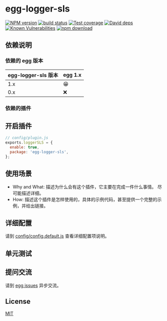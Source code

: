 # egg-logger-sls

[![NPM version][npm-image]][npm-url]
[![build status][travis-image]][travis-url]
[![Test coverage][codecov-image]][codecov-url]
[![David deps][david-image]][david-url]
[![Known Vulnerabilities][snyk-image]][snyk-url]
[![npm download][download-image]][download-url]

[npm-image]: https://img.shields.io/npm/v/egg-logger-sls.svg?style=flat-square
[npm-url]: https://npmjs.org/package/egg-logger-sls
[travis-image]: https://img.shields.io/travis/eggjs/egg-logger-sls.svg?style=flat-square
[travis-url]: https://travis-ci.org/eggjs/egg-logger-sls
[codecov-image]: https://img.shields.io/codecov/c/github/eggjs/egg-logger-sls.svg?style=flat-square
[codecov-url]: https://codecov.io/github/eggjs/egg-logger-sls?branch=master
[david-image]: https://img.shields.io/david/eggjs/egg-logger-sls.svg?style=flat-square
[david-url]: https://david-dm.org/eggjs/egg-logger-sls
[snyk-image]: https://snyk.io/test/npm/egg-logger-sls/badge.svg?style=flat-square
[snyk-url]: https://snyk.io/test/npm/egg-logger-sls
[download-image]: https://img.shields.io/npm/dm/egg-logger-sls.svg?style=flat-square
[download-url]: https://npmjs.org/package/egg-logger-sls

<!--
Description here.
-->

## 依赖说明

### 依赖的 egg 版本

egg-logger-sls 版本 | egg 1.x
--- | ---
1.x | 😁
0.x | ❌

### 依赖的插件
<!--

如果有依赖其它插件，请在这里特别说明。如

- security
- multipart

-->

## 开启插件

```js
// config/plugin.js
exports.loggerSLS = {
  enable: true,
  package: 'egg-logger-sls',
};
```

## 使用场景

- Why and What: 描述为什么会有这个插件，它主要在完成一件什么事情。
尽可能描述详细。
- How: 描述这个插件是怎样使用的，具体的示例代码，甚至提供一个完整的示例，并给出链接。

## 详细配置

请到 [config/config.default.js](config/config.default.js) 查看详细配置项说明。

## 单元测试

<!-- 描述如何在单元测试中使用此插件，例如 schedule 如何触发。无则省略。-->

## 提问交流

请到 [egg issues](https://github.com/eggjs/egg/issues) 异步交流。

## License

[MIT](LICENSE)
